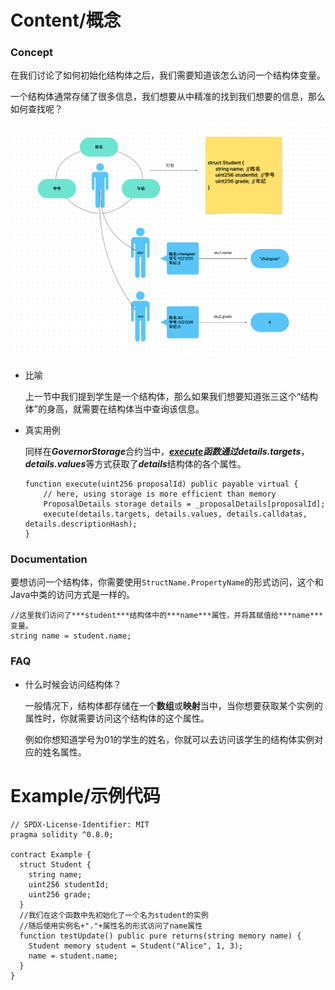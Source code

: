 # Content/概念

### Concept

在我们讨论了如何初始化结构体之后，我们需要知道该怎么访问一个结构体变量。

一个结构体通常存储了很多信息，我们想要从中精准的找到我们想要的信息，那么如何查找呢？

![699C29CA-B776-4223-A778-339AB9316CF5.jpeg](./img/3-1.jpeg)

- 比喻
    
    上一节中我们提到学生是一个结构体，那么如果我们想要知道张三这个“结构体”的身高，就需要在结构体当中查询该信息。
    
- 真实用例
    
    同样在***GovernorStorage***合约当中，***[execute](https://github.com/OpenZeppelin/openzeppelin-contracts-upgradeable/blob/7d7ad99dee371e0ee042e2999aaf43941dea1513/contracts/governance/extensions/GovernorStorageUpgradeable.sol#L61)***函数通过***details.targets***，***details.values***等方式获取了***details***结构体的各个属性。
    
    ```solidity
    function execute(uint256 proposalId) public payable virtual {
        // here, using storage is more efficient than memory
        ProposalDetails storage details = _proposalDetails[proposalId];
        execute(details.targets, details.values, details.calldatas, details.descriptionHash);
    }
    ```
    

### Documentation

要想访问一个结构体，你需要使用`StructName.PropertyName`的形式访问，这个和Java中类的访问方式是一样的。

```solidity
//这里我们访问了***student***结构体中的***name***属性，并将其赋值给***name***变量。
string name = student.name;
```

### FAQ

- 什么时候会访问结构体？
    
    一般情况下，结构体都存储在一个**数组**或**映射**当中，当你想要获取某个实例的属性时，你就需要访问这个结构体的这个属性。
    
    例如你想知道学号为01的学生的姓名，你就可以去访问该学生的结构体实例对应的姓名属性。

# Example/示例代码

```solidity
// SPDX-License-Identifier: MIT
pragma solidity ^0.8.0;

contract Example {
  struct Student {
    string name;
    uint256 studentId;
    uint256 grade;
  }
  //我们在这个函数中先初始化了一个名为student的实例
  //随后使用实例名+"."+属性名的形式访问了name属性
  function testUpdate() public pure returns(string memory name) {
    Student memory student = Student("Alice", 1, 3);
    name = student.name;
  }
}
```
